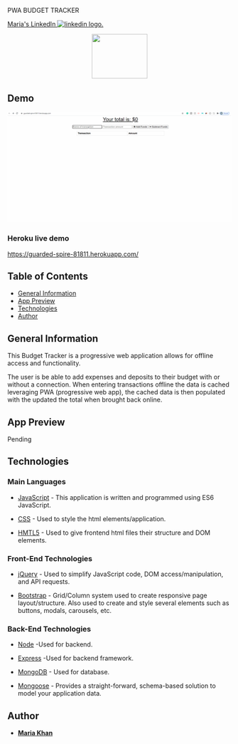 PWA BUDGET TRACKER
<!--linkedin logo-->
<a class="LI-simple-link" href='https://www.linkedin.com/in/maria-khan-9202471a3?trk=profile-badge'>Maria's LinkedIn <img src="https://edent.github.io/SuperTinyIcons/images/svg/linkedin.svg" alt="linkedin logo." width="20" height="20"> </a></div>


<!-- image for team tracker-->
  <p align="center">
  <a href="#">
    <img src="https://img.icons8.com/nolan/96/fund-accounting.png" width="125" height="100"/>
  </a>
  
## Demo 

![pwa-budget-tracker](budget-tracker.gif)

### Heroku live demo

https://guarded-spire-81811.herokuapp.com/

## Table of Contents
* [General Information](#general-information)
* [App Preview](#app-preview)
* [Technologies](technologies)
* [Author](#author)

## General Information
This Budget Tracker is a progressive web application allows for offline access and functionality.

The user is be able to add expenses and deposits to their budget with or without a connection. When entering transactions offline the data is cached leveraging PWA (progressive web app), the cached data is then populated with the updated the total when brought back online.



## App Preview

Pending 

## Technologies
### Main Languages

* [JavaScript](https://developer.mozilla.org/en-US/docs/Web/JavaScript) - This application is written and programmed using ES6 JavaScript.

* [CSS](https://developer.mozilla.org/en-US/docs/Web/CSS) - Used to style the html elements/application.

* [HMTL5](https://developer.mozilla.org/en-US/docs/Web/HTML) - Used to give frontend html files their structure and DOM elements.




### Front-End Technologies

* [jQuery](https://jquery.com/) -  Used to simplify JavaScript code, DOM access/manipulation, and API requests.

* [Bootstrap](https://getbootstrap.com/) - Grid/Column system used to create responsive page layout/structure.  Also used to create and style several elements such as buttons, modals, carousels, etc.




### Back-End Technologies

* [Node](https://nodejs.org/en/) -Used for backend.

* [Express](https://expressjs.com/) -Used for backend framework.

* [MongoDB](https://www.mongodb.com/) - Used for database.

* [Mongoose](https://mongoosejs.com/) - Provides a straight-forward, schema-based solution to model your application data.



 

## Author

* **[Maria Khan](https://github.com/MariaKhantech)**
